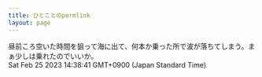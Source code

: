 ```yaml
---
title: ひとことのpermlink
layout: page
---
```

<div class="box" dt="1677303521540">
  昼前ころ空いた時間を狙って海に出て、何本か乗った所で波が落ちてしまう。まぁ少しは乗れたのでいいか。
  <div class="content is-small">Sat Feb 25 2023 14:38:41 GMT+0900 (Japan Standard Time)</div>
</div>